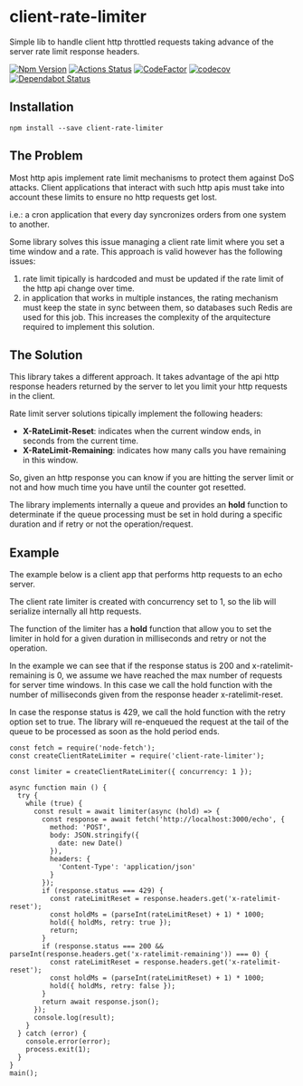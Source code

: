 # client-rate-limiter
Simple lib to handle client http throttled requests taking advance of the server rate limit response headers.

[ ![Npm Version](https://badge.fury.io/js/client-rate-limiter.svg)](https://www.npmjs.com/package/client-rate-limiter)
[![Actions Status](https://github.com/francescorivola/client-rate-limiter/workflows/Node%20CI/badge.svg)](https://github.com/francescorivola/client-rate-limiter/actions)
[![CodeFactor](https://www.codefactor.io/repository/github/francescorivola/client-rate-limiter/badge)](https://www.codefactor.io/repository/github/francescorivola/client-rate-limiter)
[![codecov](https://codecov.io/gh/francescorivola/client-rate-limiter/branch/master/graph/badge.svg)](https://codecov.io/gh/francescorivola/client-rate-limiter)
[![Dependabot Status](https://api.dependabot.com/badges/status?host=github&repo=francescorivola/client-rate-limiter)](https://dependabot.com)

## Installation

` npm install --save client-rate-limiter `

## The Problem

Most http apis implement rate limit mechanisms to protect them against DoS attacks. Client applications that interact with such http apis must take into account these limits to ensure no http requests get lost.

i.e.: a cron application that every day syncronizes orders from one system to another.

Some library solves this issue managing a client rate limit where you set a time window and a rate. This approach is valid however has the following issues:
1. rate limit tipically is hardcoded and must be updated if the rate limit of the http api change over time.
2. in application that works in multiple instances, the rating mechanism must keep the state in sync between them, so databases such Redis are used for this job. This increases the complexity of the arquitecture required to implement this solution.

## The Solution

This library takes a different approach. It takes advantage of the api http response headers returned by the server to let you limit your http requests in the client.

Rate limit server solutions tipically implement the following headers:
* **X-RateLimit-Reset**: indicates when the current window ends, in seconds from the current time.
* **X-RateLimit-Remaining**: indicates how many calls you have remaining in this window.

So, given an http response you can know if you are hitting the server limit or not and how much time you have until the counter got resetted.

The library implements internally a queue and provides an **hold** function to determinate if the queue processing must be set in hold during a specific duration and if retry or not the operation/request.

## Example

The example below is a client app that performs http requests to an echo server.

The client rate limiter is created with concurrency set to 1, so the lib will serialize internally all http requests.

The function of the limiter has a **hold** function that allow you to set the limiter in hold for a given duration in milliseconds and retry or not the operation.

In the example we can see that if the response status is 200 and x-ratelimit-remaining is 0, we assume we have reached the max number of requests for server time windows. In this case we call the hold function with the number of milliseconds given from the response header x-ratelimit-reset.

In case the response status is 429, we call the hold function with the retry option set to true. The library will re-enqueued the request at the tail of the queue to be processed as soon as the hold period ends.

```
const fetch = require('node-fetch');
const createClientRateLimiter = require('client-rate-limiter');

const limiter = createClientRateLimiter({ concurrency: 1 });

async function main () {
  try {
    while (true) {
      const result = await limiter(async (hold) => {
        const response = await fetch('http://localhost:3000/echo', {
          method: 'POST',
          body: JSON.stringify({
            date: new Date()
          }),
          headers: {
            'Content-Type': 'application/json'
          }
        });
        if (response.status === 429) {
          const rateLimitReset = response.headers.get('x-ratelimit-reset');
          const holdMs = (parseInt(rateLimitReset) + 1) * 1000;
          hold({ holdMs, retry: true });
          return;
        }
        if (response.status === 200 && parseInt(response.headers.get('x-ratelimit-remaining')) === 0) {
          const rateLimitReset = response.headers.get('x-ratelimit-reset');
          const holdMs = (parseInt(rateLimitReset) + 1) * 1000;
          hold({ holdMs, retry: false });
        }
        return await response.json();
      });
      console.log(result);
    }
  } catch (error) {
    console.error(error);
    process.exit(1);
  }
}
main();
```
